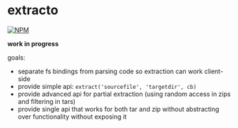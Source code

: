 # extracto

[![NPM](https://nodei.co/npm/extracto.png)](https://nodei.co/npm/extracto/)

**work in progress**

goals:

- separate fs bindings from parsing code so extraction can work client-side
- provide simple api: `extract('sourcefile', 'targetdir', cb)`
- provide advanced api for partial extraction (using random access in zips and filtering in tars)
- provide single api that works for both tar and zip without abstracting over functionality without exposing it